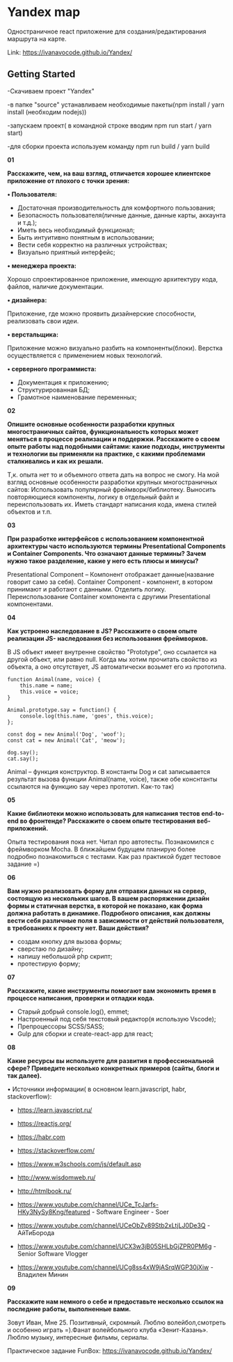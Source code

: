 # Yandex map

Одностраничное react приложение для создания/редактирования маршрута на карте.

Link: https://ivanavocode.github.io/Yandex/


## Getting Started
-Скачиваем проект "Yandex"

-в папке "source" устанавливаем необходимые пакеты(npm install / yarn install (необходим nodejs))

-запускаем проект( в командной строке вводим npm run start / yarn start)

-для сборки проекта используем команду npm run build / yarn build


**01**

**Расскажите, чем, на ваш взгляд, отличается хорошее клиентское приложение от 
плохого с точки зрения:**

**•  Пользователя:**

- Достаточная производительность для комфортного пользования;
- Безопасность пользователя(личные данные, данные карты, аккаунта и т.д.);
- Иметь весь необходимый функционал; 
- Быть интуитивно понятным в использовании;
- Вести себя корректно на различных устройствах;
- Визуально приятный интерфейс;

**•  менеджера проекта:**

Хорошо спроектированное приложение, имеющую архитектуру кода, файлов, наличие документации.


**•  дизайнера:**

Приложение, где можно проявить дизайнерские способности, реализовать свои идеи.

**•  верстальщика:**

Приложение можно визуально разбить на компоненты(блоки). Верстка осуществляется с применением новых технологий.

**•  серверного программиста:**

- Документация к приложению;
- Структурированная БД;
- Грамотное наименование переменных;

**02**

**Опишите основные особенности разработки крупных многостраничных сайтов, 
функциональность которых может меняться в процессе реализации и поддержки. 
Расскажите о своем опыте работы над подобными сайтами: какие подходы, 
инструменты и технологии вы применяли на практике, с какими проблемами 
сталкивались и как их решали.**

Т,к. опыта нет то и объемного ответа дать на вопрос не смогу. 
На мой взгляд основные особенности разработки крупных многостраничных сайтов:
Использовать популярный  фреймворк/библиотеку. Выносить повторяющиеся компоненты, логику в отдельный файл и переиспользовать их. Иметь стандарт написания кода, имена стилей объектов и т.п. 

**03**

**При разработке интерфейсов с использованием компонентной архитектуры часто 
используются термины Presentational Сomponents и Сontainer Сomponents. Что 
означают данные термины? Зачем нужно такое разделение, какие у него есть 
плюсы и минусы?**

Presentational Component – Компонент отображает данные(название говорит само за себя).
Сontainer Сomponent - компонент, в котором принимают и работают с данными.
Отделить логику.
Переиспользование  Сontainer компонента с другими Presentational компонентами.

**04**

**Как устроено наследование в JS? Расскажите о своем опыте реализации JS-
наследования без использования фреймворков.**

В JS объект имеет внутренне свойство "Prototype", оно ссылается на другой объект, или равно null. Когда мы хотим прочитать свойство из объекта, а оно отсутствует, JS автоматически возьмет его из прототипа. 

```
function Animal(name, voice) {
	this.name = name;	
	this.voice = voice;	
}

Animal.prototype.say = function() {
	console.log(this.name, 'goes', this.voice);	
};

const dog = new Animal('Dog', 'woof');
const cat = new Animal('Cat', 'meow');

dog.say();
cat.say();
```
Animal – функция конструктор.  В константы Dog и cat  записывается результат вызова функции Animal(name, voice), также обе конснтанты ссылаются на функцию say через прототип. Как-то так)

**05**

**Какие библиотеки можно использовать для написания тестов end-to-end во 
фронтенде? Расскажите о своем опыте тестирования веб-приложений.**

 Опыта тестирования пока нет.  Читал про автотесты.  Познакомился с фреймворком Mocha. В ближайшем будущем планирую более подробно познакомиться с тестами.  Как раз практикой будет тестовое задание =)

**06**

**Вам нужно реализовать форму для отправки данных на сервер, состоящую из 
нескольких шагов. В вашем распоряжении дизайн формы и статичная верстка, в 
которой не показано, как форма должна работать в динамике. Подробного 
описания, как должны вести себя различные поля в зависимости от действий 
пользователя, в требованиях к проекту нет. Ваши действия?**

- создам кнопку для вызова формы;
- сверстаю по дизайну;
- напишу небольшой php скрипт;
- протестирую форму;

**07**

**Расскажите, какие инструменты помогают вам экономить время в процессе 
написания, проверки и отладки кода.**

- Старый добрый console.log(), emmet;
- Настроенный под себя текстовый редактор(я использую Vscode);
- Препроцессоры SCSS/SASS;
- Gulp для сборки и create-react-app для react;

**08**

**Какие ресурсы вы используете для развития в 
профессиональной сфере? Приведите несколько конкретных 
примеров (сайты, блоги и так далее).**

• Источники информации( в основном learn.javascript, habr, stackoverflow):
- https://learn.javascript.ru/
- https://reactjs.org/
- https://habr.com
- https://stackoverflow.com/
- https://www.w3schools.com/js/default.asp
- http://www.wisdomweb.ru/
- http://htmlbook.ru/

- https://www.youtube.com/channel/UCe_TcJarfs-HKy3NySy8Kng/featured - Software Engineer - Soer

- https://www.youtube.com/channel/UCeObZv89Stb2xLtjLJ0De3Q - АйТиБорода

- https://www.youtube.com/channel/UCX3w3jB05SHLbGjZPR0PM6g - Senior Software Vlogger

- https://www.youtube.com/channel/UCg8ss4xW9jASrqWGP30jXiw - Владилен Минин

**09**

**Расскажите нам немного о себе и предоставьте несколько ссылок на последние 
работы, выполненные вами.**

Зовут Иван, Мне 25. Позитивный, скромный. Люблю волейбол,смотреть и особенно играть =).Фанат волейбольного клуба  «Зенит-Казань». Люблю музыку, интересные  фильмы, сериалы.

Практическое задание FunBox:
https://ivanavocode.github.io/Yandex/
